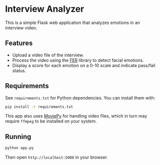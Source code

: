 # Interview Analyzer

This is a simple Flask web application that analyzes emotions in an interview video.

## Features
- Upload a video file of the interview.
- Process the video using the [FER](https://github.com/justinshenk/fer) library to detect facial emotions.
- Display a score for each emotion on a 0-10 scale and indicate pass/fail status.

## Requirements
See `requirements.txt` for Python dependencies. You can install them with:

```bash
pip install -r requirements.txt
```

This app also uses [MoviePy](https://zulko.github.io/moviepy/) for handling video
files, which in turn may require `ffmpeg` to be installed on your system.

## Running

```bash
python app.py
```

Then open `http://localhost:5000` in your browser.
